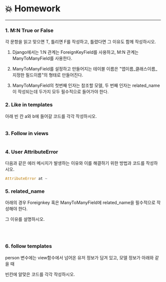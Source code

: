 # :boom: Homework

---



### 1. M:N True or False

각 문항을 읽고 맞으면 T, 틀리면 F를 작성하고, 틀렸다면 그 이유도 함께 작성하시오.



1. Django에서는 1:N 관계는 ForeignKeyField를 사용하고, M:N 관계는 ManyToManyField를 사용한다.
2. ManyToManyField를 설정하고 만들어지는 테이블 이름은 "앱이름_클래스이름_지정한 필드이름"의 형태로 만들어진다.

3. ManyToManyField의 첫번째 인자는 참조할 모델, 두 번째 인자는 related_name이 작성되는데 두가지 모두 필수적으로 들어가야 한다.



### 2. Like in templates

아래 빈 칸 a와 b에 들어갈 코드를 각각 작성하시오.



```python
```





### 3. Follow in views

```python
```



### 4. User AttributeError

다음과 같은 에러 메시지가 발생하는 이유와 이를 해결하기 위한 방법과 코드를 작성하시오.

```python
AttributeError at ~
```



### 5. related_name

아래의 경우 Foreignkey 혹은 ManyToManyField에 related_name을 필수적으로 작성해야 한다.

그 이유를 설명하시오.

```python
```

​											

### 6. follow templates

person 변수에는 view함수에서 넘어온 유저 정보가 담겨 있고, 모델 정보가 아래와 같을 때

빈칸에 알맞은 코드를 각각 작성하시오.





```python
```


